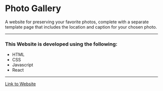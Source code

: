# Photo Gallery

A website for preserving your favorite photos, complete with a separate template page that includes the location and caption for your chosen photo.

<hr>

### This Website is developed using the following:
- HTML
- CSS
- Javascript
- React

<hr>

[Link to Website](https://hassanchowdhry.github.io/PhotoGallery-V2/)
